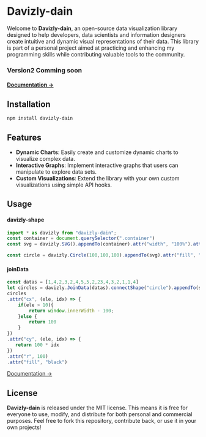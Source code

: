# Davizly-dain

Welcome to **Davizly-dain**, an open-source data visualization library designed to help developers, data scientists and information designers create intuitive and dynamic visual representations of their data. This library is part of a personal project aimed at practicing and enhancing my programming skills while contributing valuable tools to the community.

### Version2 Comming soon

#### [Documentation &rarr;](docs/readme.md)

## Installation

```bash
npm install davizly-dain
```

## Features

- **Dynamic Charts**: Easily create and customize dynamic charts to visualize complex data.
- **Interactive Graphs**: Implement interactive graphs that users can manipulate to explore data sets.
- **Custom Visualizations**: Extend the library with your own custom visualizations using simple API hooks.

## Usage

#### davizly-shape

```js
import * as davizly from "davizly-dain";
const container = document.querySelector(".container")
const svg = davizly.SVG().appendTo(container).attr("width", "100%").attr("height", "100%")

const circle = davizly.Circle(100,100,100).appendTo(svg).attr("fill", "red")
```

#### joinData

```js
const datas = [1,4,2,3,2,4,5,5,2,23,4,3,2,1,1,4]
let circles = davizly.JoinData(datas).connectShape("circle").appendTo(svg)
circles
.attr("cx", (ele, idx) => {
    if(ele > 10){
        return window.innerWidth - 100;
    }else {
        return 100
    }
})
.attr("cy", (ele, idx) => {
   return 100 * idx
})
.attr("r", 100)
.attr("fill", "black")
```

[Documentation &rarr;](docs/readme.md)

## License

**Davizly-dain** is released under the MIT license. This means it is free for everyone to use, modify, and distribute for both personal and commercial purposes. Feel free to fork this repository, contribute back, or use it in your own projects!
